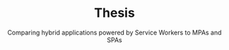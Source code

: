 <h1 align=center>Thesis</h1>

<p align=center>Comparing hybrid applications powered by Service Workers to MPAs and SPAs</p>
